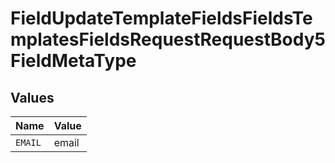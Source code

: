 # FieldUpdateTemplateFieldsFieldsTemplatesFieldsRequestRequestBody5FieldMetaType


## Values

| Name    | Value   |
| ------- | ------- |
| `EMAIL` | email   |
